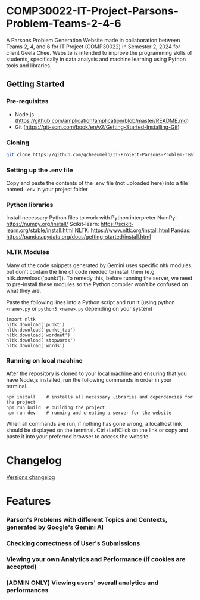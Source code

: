 # COMP30022-IT-Project-Parsons-Problem-Teams-2-4-6
A Parsons Problem Generation Website made in collaboration between Teams 2, 4, and 6 for IT Project (COMP30022) in Semester 2, 2024 for client Geela Chee. Website is intended to improve the programming skills of students, specifically in data analysis and machine learning using Python tools and libraries.

## Getting Started
### Pre-requisites
- Node.js (https://github.com/amplication/amplication/blob/master/README.md)
- Git (https://git-scm.com/book/en/v2/Getting-Started-Installing-Git)

### Cloning
```sh
git clone https://github.com/gcheeumelb/IT-Project-Parsons-Problem-Teams-2-4-6.git
```

### Setting up the .env file
Copy and paste the contents of the .env file (not uploaded here) into a file named `.env` in your project folder

### Python libraries
Install necessary Python files to work with Python interpreter
NumPy: https://numpy.org/install/
Scikit-learn: https://scikit-learn.org/stable/install.html
NLTK: https://www.nltk.org/install.html
Pandas: https://pandas.pydata.org/docs/getting_started/install.html

### NLTK Modules
Many of the code snippets generated by Gemini uses specific nltk modules, but don’t contain the line of code needed to install them (e.g. nltk.download('punkt')). To remedy this, before running the server, we need to pre-install these modules so the Python compiler won’t be confused on what they are.

Paste the following lines into a Python script and run it (using python `<name>.py` or `python3 <name>.py` depending on your system)

```
import nltk
nltk.download('punkt')
nltk.download('punkt_tab')
nltk.download('wordnet')
nltk.download('stopwords')
nltk.download('words')
```

### Running on local machine
After the repository is cloned to your local machine and ensuring that you have Node.js installed, run the following commands in order in your terminal.
```
npm install    # installs all necessary libraries and dependencies for the project
npm run build  # building the project
npm run dev    # running and creating a server for the website
```
When all commands are run, if nothing has gone wrong, a localhost link should be displayed on the terminal. Ctrl+LeftClick on the link or copy and paste it into your preferred browser to access the website.


# Changelog
[Versions changelog](./docs/Team2Docs/Changelog.md)


# Features
### Parson's Problems with different Topics and Contexts, generated by Google's Gemini AI
### Checking correctness of User's Submissions
### Viewing your own Analytics and Performance (if cookies are accepted)
### (ADMIN ONLY) Viewing users' overall analytics and performances

